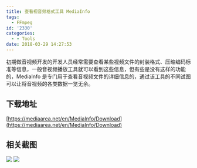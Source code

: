 ```yaml
---
title: 查看视音频格式工具 MediaInfo
tags:
  - FFmpeg
id: '2330'
categories:
  - - Tools
date: 2018-03-29 14:27:53
---
```


初期做音视频开发的开发人员经常需要查看某些视频文件的封装格式、压缩编码标准等信息，一般音视频播放工具就可以看到这些信息，但有些是没有这样的功能的，MediaInfo 是专门用于查看音视频文件的详细信息的，通过该工具的不同试图可以让将音视频的各类数据一览无余。

## 下载地址

[https://mediaarea.net/en/MediaInfo/Download](https://mediaarea.net/en/MediaInfo/Download)

## 相关截图

[![](http://www.mycode.net.cn/wp-content/uploads/2018/03/2018-03-29_142652.png)](http://www.mycode.net.cn/wp-content/uploads/2018/03/2018-03-29_142652.png) [![](http://www.mycode.net.cn/wp-content/uploads/2018/03/2018-03-29_142703.png)](http://www.mycode.net.cn/wp-content/uploads/2018/03/2018-03-29_142703.png)
